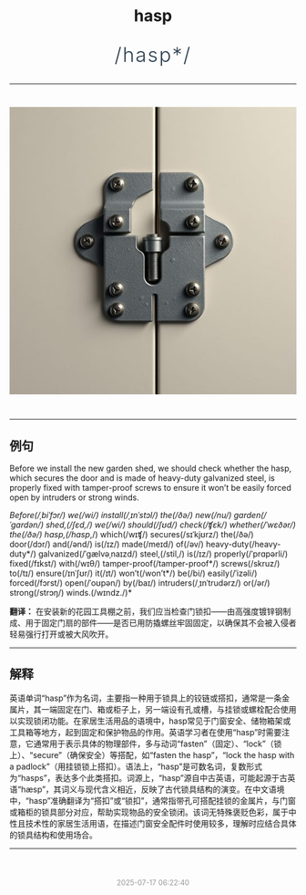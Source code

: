 <div align="center">

# hasp

<div style="margin: 30px 0;">
<h1 style="font-size: 2.5em; font-weight: 300; letter-spacing: 2px; margin: 0; color: #2c3e50;">
/hasp*/
</h1>
</div>

</div>

---

<div align="center" style="margin: 40px 0;">

![hasp](images/hasp.png)

</div>

---

## 例句

Before we install the new garden shed, we should check whether the hasp, which secures the door and is made of heavy-duty galvanized steel, is properly fixed with tamper-proof screws to ensure it won’t be easily forced open by intruders or strong winds.

*Before(/ˌbiˈfɔr/) we(/wi/) install(/ˌɪnˈstɔl/) the(/ðə/) new(/nu/) garden(/ˈgɑrdən/) shed,(/ʃɛd,/) we(/wi/) should(/ʃʊd/) check(/ʧɛk/) whether(/ˈwɛðər/) the(/ðə/) hasp,(/hasp*,/) which(/wɪʧ/) secures(/sɪˈkjʊrz/) the(/ðə/) door(/dɔr/) and(/ənd/) is(/ɪz/) made(/meɪd/) of(/əv/) heavy-duty(/heavy-duty*/) galvanized(/ˈgælvəˌnaɪzd/) steel,(/stil,/) is(/ɪz/) properly(/ˈprɑpərli/) fixed(/fɪkst/) with(/wɪθ/) tamper-proof(/tamper-proof*/) screws(/skruz/) to(/tɪ/) ensure(/ɪnˈʃʊr/) it(/ɪt/) won’t(/won’t*/) be(/bi/) easily(/ˈizəli/) forced(/fɔrst/) open(/ˈoʊpən/) by(/baɪ/) intruders(/ˌɪnˈtrudərz/) or(/ər/) strong(/strɔŋ/) winds.(/wɪndz./)*

**翻译：** 在安装新的花园工具棚之前，我们应当检查门锁扣——由高强度镀锌钢制成、用于固定门扇的部件——是否已用防撬螺丝牢固固定，以确保其不会被入侵者轻易强行打开或被大风吹开。

---

## 解释

英语单词“hasp”作为名词，主要指一种用于锁具上的铰链或搭扣，通常是一条金属片，其一端固定在门、箱或柜子上，另一端设有孔或槽，与挂锁或螺栓配合使用以实现锁闭功能。在家居生活用品的语境中，hasp常见于门窗安全、储物箱架或工具箱等地方，起到固定和保护物品的作用。英语学习者在使用“hasp”时需要注意，它通常用于表示具体的物理部件，多与动词“fasten”（固定）、“lock”（锁上）、“secure”（确保安全）等搭配，如“fasten the hasp”，“lock the hasp with a padlock”（用挂锁锁上搭扣）。语法上，“hasp”是可数名词，复数形式为“hasps”，表达多个此类搭扣。词源上，“hasp”源自中古英语，可能起源于古英语“hæsp”，其词义与现代含义相近，反映了古代锁具结构的演变。在中文语境中，“hasp”准确翻译为“搭扣”或“锁扣”，通常指带孔可搭配挂锁的金属片，与门窗或箱柜的锁具部分对应，帮助实现物品的安全锁闭。该词无特殊褒贬色彩，属于中性且技术性的家居生活用语，在描述门窗安全配件时使用较多，理解时应结合具体的锁具结构和使用场合。


---

<div align="center" style="margin-top: 50px;">
<small style="color: #999; font-size: 0.9em;">2025-07-17 06:22:40</small>
</div>
